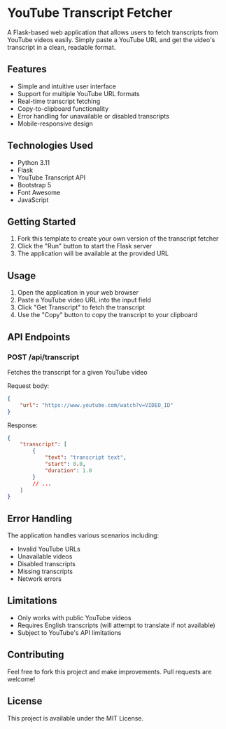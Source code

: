 
# YouTube Transcript Fetcher

A Flask-based web application that allows users to fetch transcripts from YouTube videos easily. Simply paste a YouTube URL and get the video's transcript in a clean, readable format.

## Features

- Simple and intuitive user interface
- Support for multiple YouTube URL formats
- Real-time transcript fetching
- Copy-to-clipboard functionality
- Error handling for unavailable or disabled transcripts
- Mobile-responsive design

## Technologies Used

- Python 3.11
- Flask
- YouTube Transcript API
- Bootstrap 5
- Font Awesome
- JavaScript

## Getting Started

1. Fork this template to create your own version of the transcript fetcher
2. Click the "Run" button to start the Flask server
3. The application will be available at the provided URL

## Usage

1. Open the application in your web browser
2. Paste a YouTube video URL into the input field
3. Click "Get Transcript" to fetch the transcript
4. Use the "Copy" button to copy the transcript to your clipboard

## API Endpoints

### POST /api/transcript
Fetches the transcript for a given YouTube video

Request body:
```json
{
    "url": "https://www.youtube.com/watch?v=VIDEO_ID"
}
```

Response:
```json
{
    "transcript": [
        {
            "text": "transcript text",
            "start": 0.0,
            "duration": 1.0
        }
        // ...
    ]
}
```

## Error Handling

The application handles various scenarios including:
- Invalid YouTube URLs
- Unavailable videos
- Disabled transcripts
- Missing transcripts
- Network errors

## Limitations

- Only works with public YouTube videos
- Requires English transcripts (will attempt to translate if not available)
- Subject to YouTube's API limitations

## Contributing

Feel free to fork this project and make improvements. Pull requests are welcome!

## License

This project is available under the MIT License.
